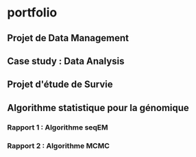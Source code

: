 # portfolio


## Projet de Data Management

## Case study : Data Analysis

## Projet d'étude de Survie

## Algorithme statistique pour la génomique 
### Rapport 1 : Algorithme seqEM
### Rapport 2 : Algorithme MCMC
